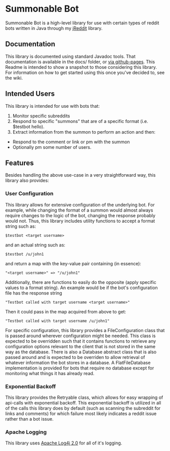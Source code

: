 # Summonable Bot

Summonable Bot is a high-level library for use with certain types of reddit bots written in Java through my [jReddit](https://github.com/Tjstretchalot/jReddit) library.

## Documentation

This library is documented using standard Javadoc tools. That documentation is available in the docs/ folder, or [via github-pages](http://tjstretchalot.github.io/Summonable-Bot/). This Readme is intended to show a snapshot to those considering this library. For information on how to get started using this once you've decided to, see the wiki.

## Intended Users

This library is intended for use with bots that:

1. Monitor specific subreddits
2. Respond to specific "summons" that are of a specific format (i.e. $testbot hello).
3. Extract information from the summon to perform an action and then:
  - Respond to the comment or link or pm with the summon
  - Optionally pm some number of users.
  
## Features

Besides handling the above use-case in a very straightforward way, this library also provides:

### User Configuration

This library allows for extensive configuration of the underlying bot. For example, while changing the format of a summon would almost always require changes to the logic of the bot, changing the response probably would not. Thus, this library includes utility functions to accept a format string such as:

    $testbot <target username>
    
and an actual string such as:

    $testbot /u/john1

and return a map with the key-value pair containing (in essence):

    "<target username>" => "/u/john1"
    
Additionally, there are functions to easily do the opposite (apply specific values to a format string). An example would be if the bot's configuration file has the response string 

    "Testbot called with target username <target username>"

Then it could pass in the map acquired from above to get:

    "Testbot called with target username /u/john1"

For specific configuration, this library provides a FileConfiguration class that is passed around wherever configuration might be needed. This class is expected to be overridden such that it contains functions to retrieve any configuration options relevant to the client that is not stored in the same way as the database. There is also a Database abstract class that is also passed around and is expected to be overriden to allow retrieval of whatever information the bot stores in a database. A FlatFileDatabase implementation is provided for bots that require no database except for monitoring what things it has already read.

### Exponential Backoff

This library provides the Retryable class, which allows for easy wrapping of api-calls with exponential backoff. This exponential backoff is utilized in all of the calls this library does by default (such as scanning the subreddit for links and comments) for which failure most likely indicates a reddit issue rather than a bot issue.

### Apache Logging

This library uses [Apache Log4j 2.0](https://logging.apache.org/log4j/2.x/) for all of it's logging.
